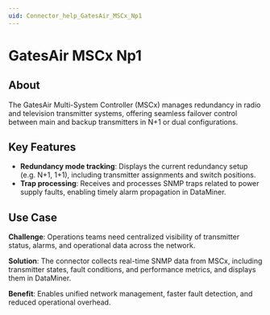 ```yaml
---
uid: Connector_help_GatesAir_MSCx_Np1
---
```


# GatesAir MSCx Np1

## About

The GatesAir Multi-System Controller (MSCx) manages redundancy in radio and television transmitter systems, offering seamless failover control between main and backup transmitters in N+1 or dual configurations.

## Key Features

- **Redundancy mode tracking**: Displays the current redundancy setup (e.g. N+1, 1+1), including transmitter assignments and switch positions.
- **Trap processing**: Receives and processes SNMP traps related to power supply faults, enabling timely alarm propagation in DataMiner.

## Use Case

**Challenge**: Operations teams need centralized visibility of transmitter status, alarms, and operational data across the network.

**Solution**: The connector collects real-time SNMP data from MSCx, including transmitter states, fault conditions, and performance metrics, and displays them in DataMiner.

**Benefit**: Enables unified network management, faster fault detection, and reduced operational overhead.
